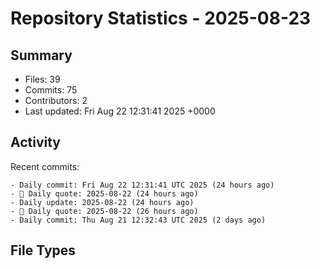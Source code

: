 # Repository Statistics - 2025-08-23

## Summary

- Files: 39
- Commits: 75
- Contributors: 2
- Last updated: Fri Aug 22 12:31:41 2025 +0000

## Activity

Recent commits:

    - Daily commit: Fri Aug 22 12:31:41 UTC 2025 (24 hours ago)
    - 💭 Daily quote: 2025-08-22 (24 hours ago)
    - Daily update: 2025-08-22 (24 hours ago)
    - 💭 Daily quote: 2025-08-22 (26 hours ago)
    - Daily commit: Thu Aug 21 12:32:43 UTC 2025 (2 days ago)

## File Types


